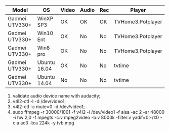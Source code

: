 Model|OS|Video|Audio|Rec|Player
-|-|-|-|-|-
Gadmei UTV330+|WinXP SP3|OK|OK|OK|TVHome3.Potplayer
Gadmei UTV330+|Win10 Ent|OK|No|No|TVHome3.Potplayer
Gadmei UTV330+|Win8 pro|OK|No|No|TVHome3.Potplayer
Gadmei UTV330+|Ubuntu 16.04|OK|No|No|tvtime
Gadmei UTV330+|Ubuntu 14.04|No|No|No|tvtime

1. validate audio device name with audacity;
2. v4l2-ctl -l -d /dev/video1;
3. v4l2-ctl -c mute=0 -d /dev/video1;
4. sudo ffmpeg -r 30000/1001 -f v4l2 -i /dev/video1 -f alsa -ac 2 -ar 48000 -i hw:2,0 -f mpegts -c:v mpeg2video -b:v 8000k -filter:v yadif=0:\-\1:0 -c:a ac3 -b:a 224k -y tvb.mpg
